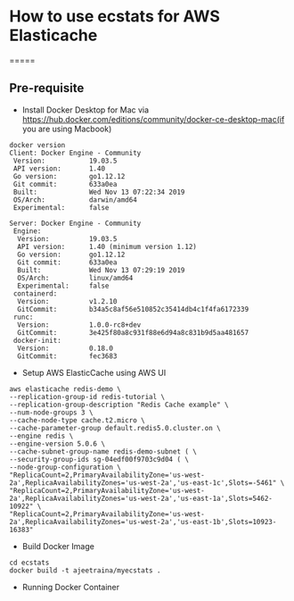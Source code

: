# How to use ecstats for AWS Elasticache
=====

## Pre-requisite

- Install Docker Desktop for Mac via https://hub.docker.com/editions/community/docker-ce-desktop-mac(if you are using Macbook)


```
docker version
Client: Docker Engine - Community
 Version:           19.03.5
 API version:       1.40
 Go version:        go1.12.12
 Git commit:        633a0ea
 Built:             Wed Nov 13 07:22:34 2019
 OS/Arch:           darwin/amd64
 Experimental:      false

Server: Docker Engine - Community
 Engine:
  Version:          19.03.5
  API version:      1.40 (minimum version 1.12)
  Go version:       go1.12.12
  Git commit:       633a0ea
  Built:            Wed Nov 13 07:29:19 2019
  OS/Arch:          linux/amd64
  Experimental:     false
 containerd:
  Version:          v1.2.10
  GitCommit:        b34a5c8af56e510852c35414db4c1f4fa6172339
 runc:
  Version:          1.0.0-rc8+dev
  GitCommit:        3e425f80a8c931f88e6d94a8c831b9d5aa481657
 docker-init:
  Version:          0.18.0
  GitCommit:        fec3683

```
- Setup AWS ElasticCache using AWS UI

```
aws elasticache redis-demo \
--replication-group-id redis-tutorial \
--replication-group-description "Redis Cache example" \
--num-node-groups 3 \
--cache-node-type cache.t2.micro \
--cache-parameter-group default.redis5.0.cluster.on \
--engine redis \
--engine-version 5.0.6 \
--cache-subnet-group-name redis-demo-subnet ( \
--security-group-ids sg-04edf00f9703c9d04 ( \
--node-group-configuration \
"ReplicaCount=2,PrimaryAvailabilityZone='us-west-2a',ReplicaAvailabilityZones='us-west-2a','us-east-1c',Slots=-5461" \
"ReplicaCount=2,PrimaryAvailabilityZone='us-west-2a',ReplicaAvailabilityZones='us-west-2a','us-east-1a',Slots=5462-10922" \
"ReplicaCount=2,PrimaryAvailabilityZone='us-west-2a',ReplicaAvailabilityZones='us-west-2a','us-east-1b',Slots=10923-16383"
```


- Build Docker Image

```
cd ecstats
docker build -t ajeetraina/myecstats .
```

- Running Docker Container


```

```
